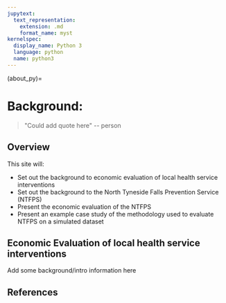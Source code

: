 ```yaml
---
jupytext:
  text_representation:
    extension: .md
    format_name: myst
kernelspec:
  display_name: Python 3
  language: python
  name: python3
---
```


(about_py)=

# Background: 

> \"Could add quote here\" -- person

## Overview

This site will:

-   Set out the background to economic evaluation of local health service interventions
-   Set out the background to the North Tyneside Falls Prevention Service (NTFPS)
-   Present the economic evaluation of the NTFPS
-   Present an example case study of the methodology used to evaluate NTFPS on a simulated dataset  

## Economic Evaluation of local health service interventions

Add some background/intro information here

## References

